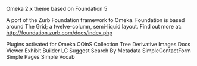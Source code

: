 Omeka 2.x theme based on Foundation 5

A port of the Zurb Foundation framework to Omeka. Foundation is based around The Grid; a twelve-column, semi-liquid layout. Find out more at: http://foundation.zurb.com/docs/index.php

Plugins activated for Omeka 
COinS
Collection Tree
Derivative Images
Docs Viewer
Exhibit Builder
LC Suggest
Search By Metadata
SimpleContactForm
Simple Pages
Simple Vocab
